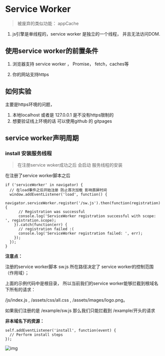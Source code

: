 # Service Worker

> 被废弃的类似功能： appCache

1. js引擎是单线程的，service worker 是独立的一个线程， 并且无法访问DOM.

## 使用service worker的前置条件

1. 浏览器支持 service worker ， Promise， fetch，caches等

2. 你的网站支持https

## 如何实验

主要是https环境的问题，

1. 本地localhost 或者是 127.0.0.1 是不没有https限制的
2. 想要验证线上环境的话 可以使用github 的 gitpages

## service worker声明周期

### install 安装服务线程

> 在注册service woker成功之后 会启动 服务线程的安装

在注册了service worker脚本之后

```
if ('serviceWorker' in navigator) {
  // 在load事件之后开始注册 防止首次加载 影响首屏时间
  window.addEventListener('load', function() {
    navigator.serviceWorker.register('/sw.js').then(function(registration) {
      // Registration was successful
      console.log('ServiceWorker registration successful with scope: ', registration.scope);
    }).catch(function(err) {
      // registration failed :(
      console.log('ServiceWorker registration failed: ', err);
    });
  });
}
```

**注意点：**

注册的service worker脚本 sw.js 所在路径决定了 service worker的控制范围（作用域）；

上面的示例代码中是根目录， 所以当前我们的service worker能够拦截到根域名下所有的请求：

/js/index.js , /assets/css/all.css , /assets/images/logo.png。

如果我们注册的是 /example/sw.js 那么我们只能拦截到 /example/开头的请求

**非本域名下的资源：**

```
self.addEventListener('install', function(event) {
  // Perform install steps
});

```

![img](./screenshot/install.gif)






